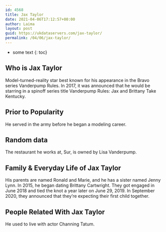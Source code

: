 ```yaml
---
id: 4568
title: Jax Taylor
date: 2021-04-06T17:12:57+00:00
author: Laima
layout: post
guid: https://ukdataservers.com/jax-taylor/
permalink: /04/06/jax-taylor/
---
```


* some text
{: toc}


## Who is Jax Taylor
                  
                  
                  
Model-turned-reality star best known for his appearance in the Bravo series Vanderpump Rules. In 2017, it was announced that he would be starring in a spinoff series title Vanderpump Rules: Jax and Brittany Take Kentucky.
                  
              
            
              
            
                
                
                
## Prior to Popularity
                  
                  
                  
He served in the army before he began a modeling career.
                  
              
            
              
            
                
                
                
## Random data
                  
                  
                  
The restaurant he works at, Sur, is owned by Lisa Vanderpump.
                  
              
            
              
            
                
                
                
## Family & Everyday Life of Jax Taylor
                  
                  
                  
His parents are named Ronald and Marie, and he has a sister named Jenny Lynn. In 2015, he began dating Brittany Cartwright. They got engaged in June 2018 and tied the knot a year later on June 29, 2019. In September 2020, they announced that they&#8217;re expecting their first child together.
                  
              
            
              
            
                
                
                
## People Related With Jax Taylor
                  
                  
                  
He used to live with actor Channing Tatum.
                  
              
            
              
            
                
              
            
              
              
            
            
              
            
          
          
          